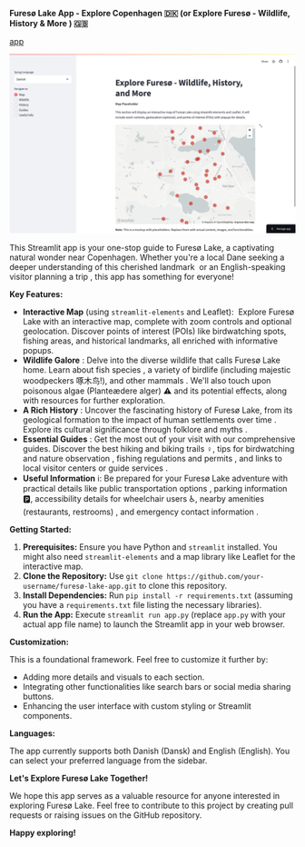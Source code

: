 
**Furesø Lake App - Explore  Copenhagen 🇩🇰 (or Explore Furesø - Wildlife, History & More ️) 🇬🇧**


[app](https://fureso.streamlit.app/)

![app](images/app.png)

This Streamlit app is your one-stop guide to Furesø Lake, a captivating natural wonder near Copenhagen.  Whether you're a local Dane seeking a deeper understanding of this cherished landmark ️ or an English-speaking visitor planning a trip , this app has something for everyone!

**Key Features:**

- **Interactive Map** (using `streamlit-elements` and Leaflet): ️ Explore Furesø Lake with an interactive map, complete with zoom controls and optional geolocation. Discover points of interest (POIs) like birdwatching spots, fishing areas, and historical landmarks, all enriched with informative popups. 
- **Wildlife Galore** : Delve into the diverse wildlife that calls Furesø Lake home. Learn about fish species , a variety of birdlife (including majestic woodpeckers 啄木鸟!), and other mammals . We'll also touch upon poisonous algae (Planteædere alger) ⚠️ and its potential effects, along with resources for further exploration.
- **A Rich History** : Uncover the fascinating history of Furesø Lake, from its geological formation  to the impact of human settlements over time ‍‍‍. Explore its cultural significance through folklore and myths .
- **Essential Guides** : Get the most out of your visit with our comprehensive guides. Discover the best hiking and biking trails ‍♀️, tips for birdwatching and nature observation , fishing regulations and permits , and links to local visitor centers or guide services .
- **Useful Information** ℹ️: Be prepared for your Furesø Lake adventure with practical details like public transportation options , parking information 🅿️, accessibility details for wheelchair users ♿️, nearby amenities (restaurants, restrooms) ️, and emergency contact information .

**Getting Started:**

1. **Prerequisites:** Ensure you have Python  and `streamlit`  installed. You might also need `streamlit-elements` and a map library like Leaflet for the interactive map.
2. **Clone the Repository:** Use `git clone https://github.com/your-username/furesø-lake-app.git` to clone this repository.
3. **Install Dependencies:** Run `pip install -r requirements.txt` (assuming you have a `requirements.txt` file listing the necessary libraries).
4. **Run the App:** Execute `streamlit run app.py` (replace `app.py` with your actual app file name) to launch the Streamlit app in your web browser.

**Customization:**

This is a foundational framework. Feel free to customize it further by:

- Adding more details and visuals to each section.
- Integrating other functionalities like search bars or social media sharing buttons.
- Enhancing the user interface with custom styling or Streamlit components.

**Languages:**

The app currently supports both Danish (Dansk) and English (English). You can select your preferred language from the sidebar.

**Let's Explore Furesø Lake Together!**

We hope this app serves as a valuable resource for anyone interested in exploring Furesø Lake. Feel free to contribute to this project by creating pull requests or raising issues on the GitHub repository.

**Happy exploring!**
